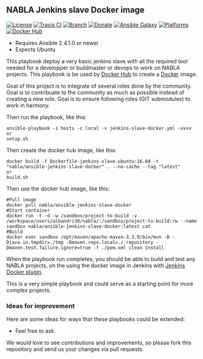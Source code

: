 ## NABLA Jenkins slave Docker image

[![License](http://img.shields.io/:license-apache-blue.svg?style=flat-square)](http://www.apache.org/licenses/LICENSE-2.0.html)
[![Travis CI](https://img.shields.io/travis/AlbanAndrieu/ansible-jenkins-slave.svg?style=flat)](https://travis-ci.org/AlbanAndrieu/ansible-jenkins-slave)
[![Branch](http://img.shields.io/github/tag/AlbanAndrieu/ansible-jenkins-slave.svg?style=flat-square)](https://github.com/AlbanAndrieu/ansible-jenkins-slave/tree/master)
[![Donate](https://img.shields.io/gratipay/AlbanAndrieu.svg?style=flat)](https://www.gratipay.com/~AlbanAndrieu)
[![Ansible Galaxy](https://img.shields.io/badge/galaxy-alban.andrieu.eclipse-660198.svg?style=flat)](https://galaxy.ansible.com/alban.andrieu/eclipse)
[![Platforms](http://img.shields.io/badge/platforms-el%20/%20macosx%20/%20ubuntu-lightgrey.svg?style=flat)](#)
[![Docker Hub](https://dockerbuildbadges.quelltext.eu/status.svg?organization=nabla&repository=ansible-jenkins-slave-docker)](https://hub.docker.com/r/nabla/ansible-jenkins-slave-docker/)

- Requires Ansible 2.4.1.0 or newer
- Expects Ubuntu 

This playbook deploy a very basic jenkins slave with all the required tool needed for a developper or buildmaster or devops to work on NABLA projects.
This playbook is be used by [Docker Hub][3] to create a [Docker][1] image.

Goal of this project is to integrate of several roles done by the community. 
Goal is to contribuate to the community as much as possible instead of creating a new role.
Goal is to ensure following roles (GIT submodules) to work in harmony.

Then run the playbook, like this:

	ansible-playbook -i hosts -c local -v jenkins-slave-docker.yml -vvvv
	or
	setup.sh

Then create the docker hub image, like this:

	docker build -f Dockerfile-jenkins-slave-ubuntu:16.04 -t "nabla/ansible-jenkins-slave-docker" . --no-cache --tag "latest"
	or
	build.sh

Then use the docker hub image, like this:
	
	#Pull image
    docker pull nabla/ansible-jenkins-slave-docker
    #Start container
    docker run -t -d -w /sandbox/project-to-build -v /workspace/users/albandri30/nabla/:/sandbox/project-to-build:rw --name sandbox nabla/ansible-jenkins-slave-docker:latest cat
    #Build
    docker exec sandbox /opt/maven/apache-maven-3.3.9/bin/mvn -B -Djava.io.tmpdir=./tmp -Dmaven.repo.local=./.repository -Dmaven.test.failure.ignore=true -f ./pom.xml clean install
	
When the playbook run completes, you should be able to build and test any NABLA projects, on the using the docker image in Jenkins with [Jenkins Docker plugin][2].

This is a very simple playbook and could serve as a starting point for more complex projects. 

### Ideas for improvement

Here are some ideas for ways that these playbooks could be extended:

- Feel free to ask.

We would love to see contributions and improvements, so please fork this
repository and send us your changes via pull requests.

[1]: http://docker.io
[2]: https://wiki.jenkins-ci.org/display/JENKINS/Docker+Plugin
[3]: https://hub.docker.com
